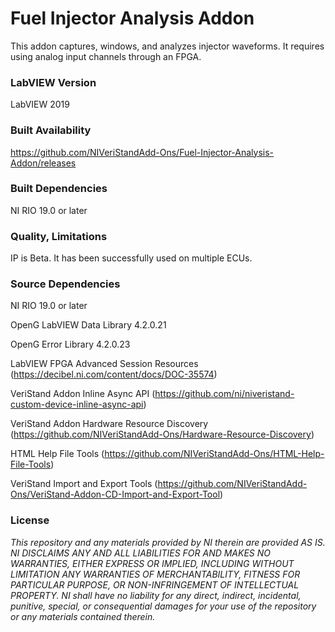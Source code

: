 Fuel Injector Analysis Addon
===================

This addon captures, windows, and analyzes injector waveforms. It requires using analog input channels through an FPGA.

### LabVIEW Version ###

LabVIEW 2019

### Built Availability ###

https://github.com/NIVeriStandAdd-Ons/Fuel-Injector-Analysis-Addon/releases

### Built Dependencies ###

NI RIO 19.0 or later

### Quality, Limitations ###

IP is Beta.  It has been successfully used on multiple ECUs.

### Source Dependencies ###

NI RIO 19.0 or later

OpenG LabVIEW Data Library 4.2.0.21

OpenG Error Library 4.2.0.23

LabVIEW FPGA Advanced Session Resources (https://decibel.ni.com/content/docs/DOC-35574)

VeriStand Addon Inline Async API (https://github.com/ni/niveristand-custom-device-inline-async-api)

VeriStand Addon Hardware Resource Discovery (https://github.com/NIVeriStandAdd-Ons/Hardware-Resource-Discovery)

HTML Help File Tools (https://github.com/NIVeriStandAdd-Ons/HTML-Help-File-Tools)

VeriStand Import and Export Tools (https://github.com/NIVeriStandAdd-Ons/VeriStand-Addon-CD-Import-and-Export-Tool)

### License ###

*This repository and any materials provided by NI therein are provided AS IS. NI DISCLAIMS ANY AND ALL LIABILITIES FOR AND MAKES NO WARRANTIES, EITHER EXPRESS OR IMPLIED, INCLUDING WITHOUT LIMITATION ANY WARRANTIES OF MERCHANTABILITY, FITNESS FOR  PARTICULAR PURPOSE, OR NON-INFRINGEMENT OF INTELLECTUAL PROPERTY. NI shall have no liability for any direct, indirect, incidental, punitive, special, or consequential damages for your use of the repository or any materials contained therein.*

